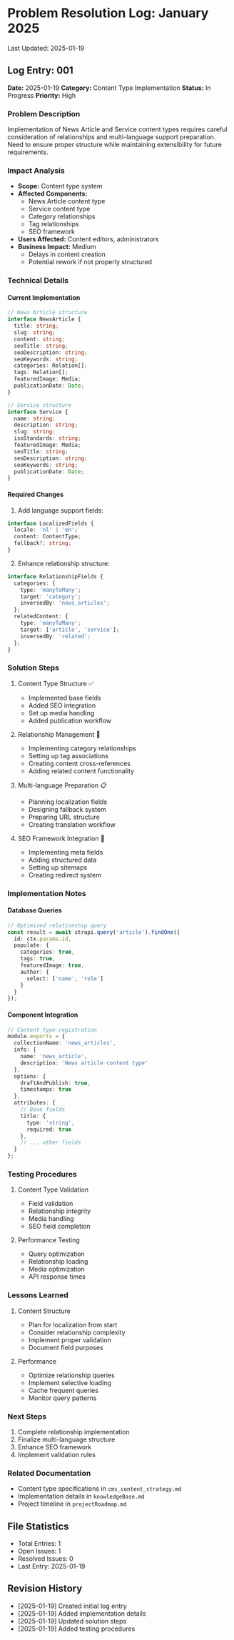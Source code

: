 # Problem Resolution Log: January 2025
Last Updated: 2025-01-19

## Log Entry: 001
**Date:** 2025-01-19
**Category:** Content Type Implementation
**Status:** In Progress
**Priority:** High

### Problem Description
Implementation of News Article and Service content types requires careful consideration of relationships and multi-language support preparation. Need to ensure proper structure while maintaining extensibility for future requirements.

### Impact Analysis
- **Scope:** Content type system
- **Affected Components:**
  * News Article content type
  * Service content type
  * Category relationships
  * Tag relationships
  * SEO framework
- **Users Affected:** Content editors, administrators
- **Business Impact:** Medium
  * Delays in content creation
  * Potential rework if not properly structured

### Technical Details

#### Current Implementation
```typescript
// News Article structure
interface NewsArticle {
  title: string;
  slug: string;
  content: string;
  seoTitle: string;
  seoDescription: string;
  seoKeywords: string;
  categories: Relation[];
  tags: Relation[];
  featuredImage: Media;
  publicationDate: Date;
}

// Service structure
interface Service {
  name: string;
  description: string;
  slug: string;
  isoStandards: string;
  featuredImage: Media;
  seoTitle: string;
  seoDescription: string;
  seoKeywords: string;
  publicationDate: Date;
}
```

#### Required Changes
1. Add language support fields:
```typescript
interface LocalizedFields {
  locale: 'nl' | 'en';
  content: ContentType;
  fallback?: string;
}
```

2. Enhance relationship structure:
```typescript
interface RelationshipFields {
  categories: {
    type: 'manyToMany';
    target: 'category';
    inversedBy: 'news_articles';
  };
  relatedContent: {
    type: 'manyToMany';
    target: ['article', 'service'];
    inversedBy: 'related';
  };
}
```

### Solution Steps

1. Content Type Structure ✅
   - Implemented base fields
   - Added SEO integration
   - Set up media handling
   - Added publication workflow

2. Relationship Management 🔄
   - Implementing category relationships
   - Setting up tag associations
   - Creating content cross-references
   - Adding related content functionality

3. Multi-language Preparation 📋
   - Planning localization fields
   - Designing fallback system
   - Preparing URL structure
   - Creating translation workflow

4. SEO Framework Integration 🔄
   - Implementing meta fields
   - Adding structured data
   - Setting up sitemaps
   - Creating redirect system

### Implementation Notes

#### Database Queries
```typescript
// Optimized relationship query
const result = await strapi.query('article').findOne({
  id: ctx.params.id,
  populate: {
    categories: true,
    tags: true,
    featuredImage: true,
    author: {
      select: ['name', 'role']
    }
  }
});
```

#### Component Integration
```typescript
// Content type registration
module.exports = {
  collectionName: 'news_articles',
  info: {
    name: 'news_article',
    description: 'News article content type'
  },
  options: {
    draftAndPublish: true,
    timestamps: true
  },
  attributes: {
    // Base fields
    title: {
      type: 'string',
      required: true
    },
    // ... other fields
  }
};
```

### Testing Procedures
1. Content Type Validation
   - Field validation
   - Relationship integrity
   - Media handling
   - SEO field completion

2. Performance Testing
   - Query optimization
   - Relationship loading
   - Media optimization
   - API response times

### Lessons Learned
1. Content Structure
   - Plan for localization from start
   - Consider relationship complexity
   - Implement proper validation
   - Document field purposes

2. Performance
   - Optimize relationship queries
   - Implement selective loading
   - Cache frequent queries
   - Monitor query patterns

### Next Steps
1. Complete relationship implementation
2. Finalize multi-language structure
3. Enhance SEO framework
4. Implement validation rules

### Related Documentation
- Content type specifications in `cms_content_strategy.md`
- Implementation details in `knowledgeBase.md`
- Project timeline in `projectRoadmap.md`

## File Statistics
- Total Entries: 1
- Open Issues: 1
- Resolved Issues: 0
- Last Entry: 2025-01-19

## Revision History
- [2025-01-19] Created initial log entry
- [2025-01-19] Added implementation details
- [2025-01-19] Updated solution steps
- [2025-01-19] Added testing procedures
